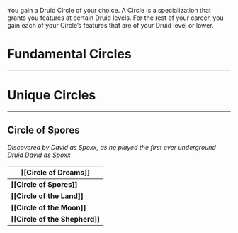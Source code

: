 You gain a Druid Circle of your choice. A Circle is a specialization that grants you features at certain Druid levels. For the rest of your career, you gain each of your Circle’s features that are of your Druid level or lower.

# Fundamental Circles
---


# Unique Circles
---
## Circle of Spores
_Discovered by David as Spoxx, as he played the first ever underground Druid_
_David as Spoxx_

| **[[Circle of Dreams]]**       |
| -------------------------- |
| **[[Circle of Spores]]**       |
| **[[Circle of the Land]]**     |
| **[[Circle of the Moon]]**     |
| **[[Circle of the Shepherd]]** |
